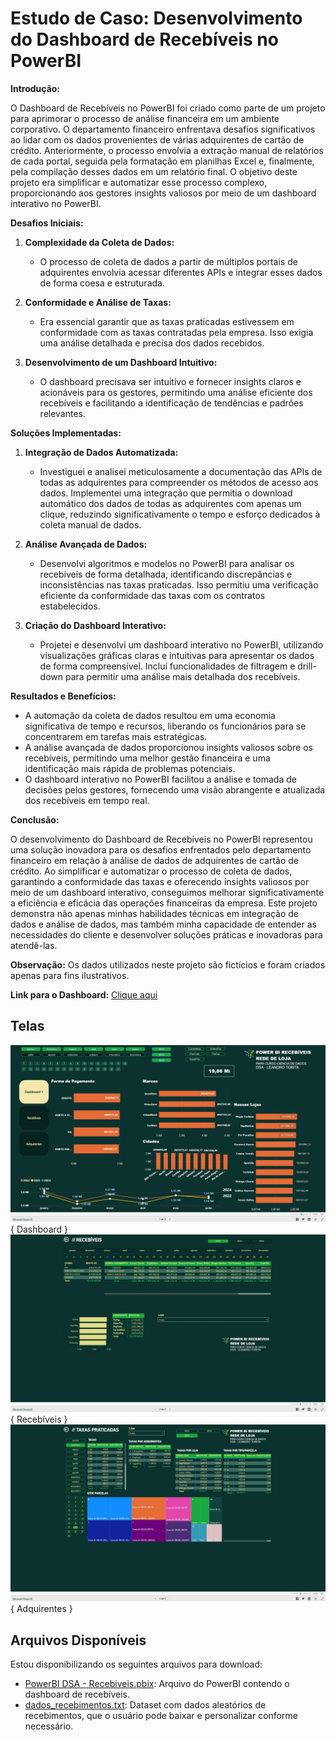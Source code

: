 # Estudo de Caso: Desenvolvimento do Dashboard de Recebíveis no PowerBI

**Introdução:**

O Dashboard de Recebíveis no PowerBI foi criado como parte de um projeto para aprimorar o processo de análise financeira em um ambiente corporativo. O departamento financeiro enfrentava desafios significativos ao lidar com os dados provenientes de várias adquirentes de cartão de crédito. Anteriormente, o processo envolvia a extração manual de relatórios de cada portal, seguida pela formatação em planilhas Excel e, finalmente, pela compilação desses dados em um relatório final. O objetivo deste projeto era simplificar e automatizar esse processo complexo, proporcionando aos gestores insights valiosos por meio de um dashboard interativo no PowerBI.

**Desafios Iniciais:**

1. **Complexidade da Coleta de Dados:**
   - O processo de coleta de dados a partir de múltiplos portais de adquirentes envolvia acessar diferentes APIs e integrar esses dados de forma coesa e estruturada.
   
2. **Conformidade e Análise de Taxas:**
   - Era essencial garantir que as taxas praticadas estivessem em conformidade com as taxas contratadas pela empresa. Isso exigia uma análise detalhada e precisa dos dados recebidos.
   
3. **Desenvolvimento de um Dashboard Intuitivo:**
   - O dashboard precisava ser intuitivo e fornecer insights claros e acionáveis para os gestores, permitindo uma análise eficiente dos recebíveis e facilitando a identificação de tendências e padrões relevantes.

**Soluções Implementadas:**

1. **Integração de Dados Automatizada:**
   - Investiguei e analisei meticulosamente a documentação das APIs de todas as adquirentes para compreender os métodos de acesso aos dados. Implementei uma integração que permitia o download automático dos dados de todas as adquirentes com apenas um clique, reduzindo significativamente o tempo e esforço dedicados à coleta manual de dados.

2. **Análise Avançada de Dados:**
   - Desenvolvi algoritmos e modelos no PowerBI para analisar os recebíveis de forma detalhada, identificando discrepâncias e inconsistências nas taxas praticadas. Isso permitiu uma verificação eficiente da conformidade das taxas com os contratos estabelecidos.

3. **Criação do Dashboard Interativo:**
   - Projetei e desenvolvi um dashboard interativo no PowerBI, utilizando visualizações gráficas claras e intuitivas para apresentar os dados de forma compreensível. Incluí funcionalidades de filtragem e drill-down para permitir uma análise mais detalhada dos recebíveis.

**Resultados e Benefícios:**

- A automação da coleta de dados resultou em uma economia significativa de tempo e recursos, liberando os funcionários para se concentrarem em tarefas mais estratégicas.
- A análise avançada de dados proporcionou insights valiosos sobre os recebíveis, permitindo uma melhor gestão financeira e uma identificação mais rápida de problemas potenciais.
- O dashboard interativo no PowerBI facilitou a análise e tomada de decisões pelos gestores, fornecendo uma visão abrangente e atualizada dos recebíveis em tempo real.

**Conclusão:**

O desenvolvimento do Dashboard de Recebíveis no PowerBI representou uma solução inovadora para os desafios enfrentados pelo departamento financeiro em relação à análise de dados de adquirentes de cartão de crédito. Ao simplificar e automatizar o processo de coleta de dados, garantindo a conformidade das taxas e oferecendo insights valiosos por meio de um dashboard interativo, conseguimos melhorar significativamente a eficiência e eficácia das operações financeiras da empresa. Este projeto demonstra não apenas minhas habilidades técnicas em integração de dados e análise de dados, mas também minha capacidade de entender as necessidades do cliente e desenvolver soluções práticas e inovadoras para atendê-las.

 **Observação:** Os dados utilizados neste projeto são fictícios e foram criados apenas para fins ilustrativos.


**Link para o Dashboard:** <a href="https://x.gd/kZsWj" target="_blank">Clique aqui</a>


## Telas

![Dashboard](TelaDashboard.jpg){ Dashboard }
![Recebíveis](TelaRecebiveis.jpg){ Recebíveis }
![Adquirente](TelaAdquirentes.jpg){ Adquirentes }

## Arquivos Disponíveis

Estou disponibilizando os seguintes arquivos para download:

- [PowerBI DSA - Recebiveis.pbix](link_para_download_pbix): Arquivo do PowerBI contendo o dashboard de recebíveis.
- [dados_recebimentos.txt](link_para_download_txt): Dataset com dados aleatórios de recebimentos, que o usuário pode baixar e personalizar conforme necessário.



 




